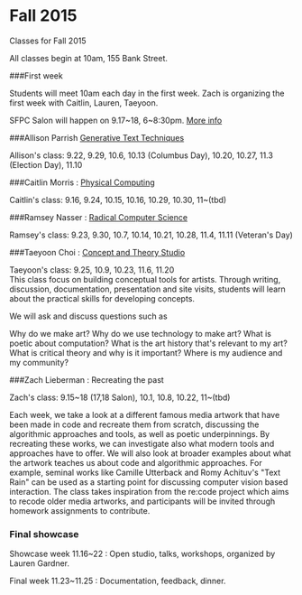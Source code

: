 # Fall 2015

Classes for Fall 2015 


All classes begin at 10am, 155 Bank Street. 

###First week

Students will meet 10am each day in the first week. Zach is organizing the first week with Caitlin, Lauren, Taeyoon. 

SFPC Salon will happen on 9.17~18, 6~8:30pm.  [More info](http://blog.sfpc.io/post/128720823751/sfpc-salon)
 


###Allison Parrish [Generative Text Techniques](https://github.com/aparrish/sfpc-gen-text-2015)



Allison's class: 9.22, 9.29, 10.6, 10.13 (Columbus Day), 10.20, 10.27, 11.3 (Election Day), 11.10



###Caitlin Morris : [Physical Computing ](https://github.com/caitlinmorris/sfpc-pcomp-2015)

 

Caitlin's class: 9.16, 9.24, 10.15, 10.16, 10.29, 10.30, 11~(tbd)   

 

###Ramsey Nasser : [Radical Computer Science](http://radicalcomputerscience.tumblr.com/)

Ramsey's class: 9.23, 9.30, 10.7, 10.14, 10.21, 10.28, 11.4, 11.11 (Veteran's Day) 
 
###Taeyoon Choi : [Concept and Theory Studio](https://github.com/tchoi8/ConceptsClass)
   

Taeyoon's class: 9.25, 10.9, 10.23, 11.6, 11.20  
This class focus on building conceptual tools for artists. Through writing, discussion, documentation, presentation and site visits, students will learn about the practical skills for developing concepts.

We will ask and discuss questions such as 

Why do we make art?
Why do we use technology to make art?
What is poetic about computation? 
What is the art history that's relevant to my art?
What is critical theory and why is it important?
Where is my audience and my community?

###Zach Lieberman : Recreating the past



Zach's class: 9.15~18 (17,18 Salon), 10.1, 10.8, 10.22, 11~(tbd) 



Each week, we take a look at a different famous media artwork that have been made in code and recreate them from scratch, discussing the algorithmic approaches and tools, as well as poetic underpinnings.  By recreating these works, we can investigate also what modern tools and approaches have to offer.  We will also look at broader examples about what the artwork teaches us about code and algorithmic approaches.  For example, seminal works like Camille Utterback and Romy Achituv's "Text Rain" can be used as a starting point for discussing computer vision based interaction.  The class takes inspiration from the re:code project which aims to recode older media artworks, and participants will be invited through homework assignments to contribute.   

### Final showcase



Showcase week 11.16~22 : Open studio, talks, workshops, organized by Lauren Gardner.  

Final week 11.23~11.25 : Documentation, feedback, dinner. 

